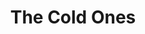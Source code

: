 ---
layout: product
product_id: 1419071258686
id: 1419071258686
title: The Cold Ones
body_html: >-
  <p>Taken in Tofino, BC during February of 2018.</p>

  <p>A great cabin weekend full of great people in the woods of Tofino is the story behind this photo. We ended up going for a long walk along the beach this day, but surprisingly going to the beach at night and stargazing were some of the most memorable moments of the trip.</p>

  <p> </p>
vendor: Connell McCarthy
product_type: Posters, Prints, & Visual Artwork
created_at: 2018-08-22T19:56:58-04:00
handle: the-cold-ones
updated_at: 2024-09-11T13:21:28-04:00
published_at: 2018-08-22T19:38:24-04:00
template_suffix: ""
published_scope: global
tags: Batch 01, beach, ocean, Print, rain, water
status: active
admin_graphql_api_id: gid://shopify/Product/1419071258686
variants:
  - product_id: 1419071258686
    id: 39577232146494
    title: 8x10” / Full Colour
    price: "35.00"
    position: 1
    inventory_policy: continue
    compare_at_price: null
    option1: 8x10”
    option2: Full Colour
    option3: null
    created_at: 2021-09-01T15:19:05-04:00
    updated_at: 2023-10-27T20:29:37-04:00
    taxable: true
    barcode: ""
    fulfillment_service: manual
    grams: 208
    inventory_management: shopify
    requires_shipping: true
    sku: CM-PP-B1-16-XXS-FC
    weight: 0.208
    weight_unit: kg
    inventory_item_id: 41671672791102
    inventory_quantity: 100
    old_inventory_quantity: 100
    admin_graphql_api_id: gid://shopify/ProductVariant/39577232146494
    image_id: 6301698883646
  - product_id: 1419071258686
    id: 39577232179262
    title: 8x10” / Black & White
    price: "35.00"
    position: 2
    inventory_policy: continue
    compare_at_price: null
    option1: 8x10”
    option2: Black & White
    option3: null
    created_at: 2021-09-01T15:19:05-04:00
    updated_at: 2023-10-27T20:29:37-04:00
    taxable: true
    barcode: ""
    fulfillment_service: manual
    grams: 208
    inventory_management: shopify
    requires_shipping: true
    sku: CM-PP-B1-16-XXS-BW
    weight: 0.208
    weight_unit: kg
    inventory_item_id: 41671672823870
    inventory_quantity: 100
    old_inventory_quantity: 100
    admin_graphql_api_id: gid://shopify/ProductVariant/39577232179262
    image_id: 6301698850878
  - product_id: 1419071258686
    id: 39577232212030
    title: 8.5x11” / Full Colour
    price: "35.00"
    position: 3
    inventory_policy: continue
    compare_at_price: null
    option1: 8.5x11”
    option2: Full Colour
    option3: null
    created_at: 2021-09-01T15:19:05-04:00
    updated_at: 2023-10-27T20:29:37-04:00
    taxable: true
    barcode: ""
    fulfillment_service: manual
    grams: 208
    inventory_management: shopify
    requires_shipping: true
    sku: CM-PP-B1-16-XS-FC
    weight: 0.208
    weight_unit: kg
    inventory_item_id: 41671672856638
    inventory_quantity: 100
    old_inventory_quantity: 100
    admin_graphql_api_id: gid://shopify/ProductVariant/39577232212030
    image_id: 6301698883646
  - product_id: 1419071258686
    id: 39577232244798
    title: 8.5x11” / Black & White
    price: "35.00"
    position: 4
    inventory_policy: continue
    compare_at_price: null
    option1: 8.5x11”
    option2: Black & White
    option3: null
    created_at: 2021-09-01T15:19:05-04:00
    updated_at: 2023-10-27T20:29:37-04:00
    taxable: true
    barcode: ""
    fulfillment_service: manual
    grams: 208
    inventory_management: shopify
    requires_shipping: true
    sku: CM-PP-B1-16-XS-BW
    weight: 0.208
    weight_unit: kg
    inventory_item_id: 41671672889406
    inventory_quantity: 100
    old_inventory_quantity: 100
    admin_graphql_api_id: gid://shopify/ProductVariant/39577232244798
    image_id: 6301698850878
  - product_id: 1419071258686
    id: 39577232277566
    title: 13x19” / Full Colour
    price: "40.00"
    position: 5
    inventory_policy: continue
    compare_at_price: null
    option1: 13x19”
    option2: Full Colour
    option3: null
    created_at: 2021-09-01T15:19:05-04:00
    updated_at: 2023-10-27T20:29:37-04:00
    taxable: true
    barcode: ""
    fulfillment_service: manual
    grams: 208
    inventory_management: shopify
    requires_shipping: true
    sku: CM-PP-B1-16-S-FC
    weight: 0.208
    weight_unit: kg
    inventory_item_id: 41671672922174
    inventory_quantity: 100
    old_inventory_quantity: 100
    admin_graphql_api_id: gid://shopify/ProductVariant/39577232277566
    image_id: 6301698883646
  - product_id: 1419071258686
    id: 39577232310334
    title: 13x19” / Black & White
    price: "40.00"
    position: 6
    inventory_policy: continue
    compare_at_price: null
    option1: 13x19”
    option2: Black & White
    option3: null
    created_at: 2021-09-01T15:19:05-04:00
    updated_at: 2023-10-27T20:29:37-04:00
    taxable: true
    barcode: ""
    fulfillment_service: manual
    grams: 208
    inventory_management: shopify
    requires_shipping: true
    sku: CM-PP-B1-16-S-BW
    weight: 0.208
    weight_unit: kg
    inventory_item_id: 41671672954942
    inventory_quantity: 100
    old_inventory_quantity: 100
    admin_graphql_api_id: gid://shopify/ProductVariant/39577232310334
    image_id: 6301698850878
  - product_id: 1419071258686
    id: 39577232343102
    title: 16x20” / Full Colour
    price: "50.00"
    position: 7
    inventory_policy: continue
    compare_at_price: null
    option1: 16x20”
    option2: Full Colour
    option3: null
    created_at: 2021-09-01T15:19:05-04:00
    updated_at: 2023-10-27T20:29:37-04:00
    taxable: true
    barcode: ""
    fulfillment_service: manual
    grams: 208
    inventory_management: shopify
    requires_shipping: true
    sku: CM-PP-B1-16-M-FC
    weight: 0.208
    weight_unit: kg
    inventory_item_id: 41671672987710
    inventory_quantity: 100
    old_inventory_quantity: 100
    admin_graphql_api_id: gid://shopify/ProductVariant/39577232343102
    image_id: 6301698883646
  - product_id: 1419071258686
    id: 39577232375870
    title: 16x20” / Black & White
    price: "50.00"
    position: 8
    inventory_policy: continue
    compare_at_price: null
    option1: 16x20”
    option2: Black & White
    option3: null
    created_at: 2021-09-01T15:19:05-04:00
    updated_at: 2023-10-27T20:29:37-04:00
    taxable: true
    barcode: ""
    fulfillment_service: manual
    grams: 208
    inventory_management: shopify
    requires_shipping: true
    sku: CM-PP-B1-16-M-BW
    weight: 0.208
    weight_unit: kg
    inventory_item_id: 41671673020478
    inventory_quantity: 100
    old_inventory_quantity: 100
    admin_graphql_api_id: gid://shopify/ProductVariant/39577232375870
    image_id: 6301698850878
  - product_id: 1419071258686
    id: 39577232408638
    title: 20x24” / Full Colour
    price: "60.00"
    position: 9
    inventory_policy: continue
    compare_at_price: null
    option1: 20x24”
    option2: Full Colour
    option3: null
    created_at: 2021-09-01T15:19:05-04:00
    updated_at: 2023-10-27T20:29:37-04:00
    taxable: true
    barcode: ""
    fulfillment_service: manual
    grams: 208
    inventory_management: shopify
    requires_shipping: true
    sku: CM-PP-B1-16-L-FC
    weight: 0.208
    weight_unit: kg
    inventory_item_id: 41671673053246
    inventory_quantity: 100
    old_inventory_quantity: 100
    admin_graphql_api_id: gid://shopify/ProductVariant/39577232408638
    image_id: 6301698883646
  - product_id: 1419071258686
    id: 39577232441406
    title: 20x24” / Black & White
    price: "60.00"
    position: 10
    inventory_policy: continue
    compare_at_price: null
    option1: 20x24”
    option2: Black & White
    option3: null
    created_at: 2021-09-01T15:19:05-04:00
    updated_at: 2023-10-27T20:29:37-04:00
    taxable: true
    barcode: ""
    fulfillment_service: manual
    grams: 208
    inventory_management: shopify
    requires_shipping: true
    sku: CM-PP-B1-16-L-BW
    weight: 0.208
    weight_unit: kg
    inventory_item_id: 41671673086014
    inventory_quantity: 100
    old_inventory_quantity: 100
    admin_graphql_api_id: gid://shopify/ProductVariant/39577232441406
    image_id: 6301698850878
  - product_id: 1419071258686
    id: 39577232474174
    title: 20x30” / Full Colour
    price: "70.00"
    position: 11
    inventory_policy: continue
    compare_at_price: null
    option1: 20x30”
    option2: Full Colour
    option3: null
    created_at: 2021-09-01T15:19:05-04:00
    updated_at: 2023-10-27T20:29:37-04:00
    taxable: true
    barcode: ""
    fulfillment_service: manual
    grams: 208
    inventory_management: shopify
    requires_shipping: true
    sku: CM-PP-B1-16-XL-FC
    weight: 0.208
    weight_unit: kg
    inventory_item_id: 41671673118782
    inventory_quantity: 100
    old_inventory_quantity: 100
    admin_graphql_api_id: gid://shopify/ProductVariant/39577232474174
    image_id: 6301698883646
  - product_id: 1419071258686
    id: 39577232506942
    title: 20x30” / Black & White
    price: "70.00"
    position: 12
    inventory_policy: continue
    compare_at_price: null
    option1: 20x30”
    option2: Black & White
    option3: null
    created_at: 2021-09-01T15:19:05-04:00
    updated_at: 2023-10-27T20:29:37-04:00
    taxable: true
    barcode: ""
    fulfillment_service: manual
    grams: 208
    inventory_management: shopify
    requires_shipping: true
    sku: CM-PP-B1-16-XL-BW
    weight: 0.208
    weight_unit: kg
    inventory_item_id: 41671673151550
    inventory_quantity: 100
    old_inventory_quantity: 100
    admin_graphql_api_id: gid://shopify/ProductVariant/39577232506942
    image_id: 6301698850878
  - product_id: 1419071258686
    id: 39577232539710
    title: 24x36” / Full Colour
    price: "90.00"
    position: 13
    inventory_policy: continue
    compare_at_price: null
    option1: 24x36”
    option2: Full Colour
    option3: null
    created_at: 2021-09-01T15:19:05-04:00
    updated_at: 2023-10-27T20:29:37-04:00
    taxable: true
    barcode: ""
    fulfillment_service: manual
    grams: 208
    inventory_management: shopify
    requires_shipping: true
    sku: CM-PP-B1-16-XXL-FC
    weight: 0.208
    weight_unit: kg
    inventory_item_id: 41671673184318
    inventory_quantity: 99
    old_inventory_quantity: 99
    admin_graphql_api_id: gid://shopify/ProductVariant/39577232539710
    image_id: 6301698883646
  - product_id: 1419071258686
    id: 39577232572478
    title: 24x36” / Black & White
    price: "90.00"
    position: 14
    inventory_policy: continue
    compare_at_price: null
    option1: 24x36”
    option2: Black & White
    option3: null
    created_at: 2021-09-01T15:19:05-04:00
    updated_at: 2023-10-27T20:29:37-04:00
    taxable: true
    barcode: ""
    fulfillment_service: manual
    grams: 208
    inventory_management: shopify
    requires_shipping: true
    sku: CM-PP-B1-16-XXL-BW
    weight: 0.208
    weight_unit: kg
    inventory_item_id: 41671673217086
    inventory_quantity: 100
    old_inventory_quantity: 100
    admin_graphql_api_id: gid://shopify/ProductVariant/39577232572478
    image_id: 6301698850878
  - product_id: 1419071258686
    id: 39577232605246
    title: 30x40” / Full Colour
    price: "100.00"
    position: 15
    inventory_policy: continue
    compare_at_price: null
    option1: 30x40”
    option2: Full Colour
    option3: null
    created_at: 2021-09-01T15:19:05-04:00
    updated_at: 2023-10-27T20:29:37-04:00
    taxable: true
    barcode: ""
    fulfillment_service: manual
    grams: 208
    inventory_management: shopify
    requires_shipping: true
    sku: CM-PP-B1-16-XXXL-FC
    weight: 0.208
    weight_unit: kg
    inventory_item_id: 41671673249854
    inventory_quantity: 100
    old_inventory_quantity: 100
    admin_graphql_api_id: gid://shopify/ProductVariant/39577232605246
    image_id: 6301698883646
  - product_id: 1419071258686
    id: 39577232638014
    title: 30x40” / Black & White
    price: "100.00"
    position: 16
    inventory_policy: continue
    compare_at_price: null
    option1: 30x40”
    option2: Black & White
    option3: null
    created_at: 2021-09-01T15:19:05-04:00
    updated_at: 2023-10-27T20:29:37-04:00
    taxable: true
    barcode: ""
    fulfillment_service: manual
    grams: 208
    inventory_management: shopify
    requires_shipping: true
    sku: CM-PP-B1-16-XXXL-BW
    weight: 0.208
    weight_unit: kg
    inventory_item_id: 41671673282622
    inventory_quantity: 100
    old_inventory_quantity: 100
    admin_graphql_api_id: gid://shopify/ProductVariant/39577232638014
    image_id: 6301698850878
options:
  - product_id: 1419071258686
    id: 1948211085374
    name: Size
    position: 1
    values:
      - 8x10”
      - 8.5x11”
      - 13x19”
      - 16x20”
      - 20x24”
      - 20x30”
      - 24x36”
      - 30x40”
  - product_id: 1419071258686
    id: 8590060093502
    name: Color
    position: 2
    values:
      - Full Colour
      - Black & White
images:
  - id: 6301698883646
    alt: null
    position: 1
    product_id: 1419071258686
    created_at: 2019-03-17T13:07:38-04:00
    updated_at: 2019-10-20T18:44:16-04:00
    admin_graphql_api_id: gid://shopify/ProductImage/6301698883646
    width: 1000
    height: 1500
    src: https://cdn.shopify.com/s/files/1/1624/2355/products/CM---The-Cold-Ones-_Product-Mockup-2019.jpg?v=1571611456
    variant_ids:
      - 39577232146494
      - 39577232212030
      - 39577232277566
      - 39577232343102
      - 39577232408638
      - 39577232474174
      - 39577232539710
      - 39577232605246
  - id: 6301698850878
    alt: null
    position: 2
    product_id: 1419071258686
    created_at: 2019-03-17T13:07:36-04:00
    updated_at: 2019-10-20T18:44:16-04:00
    admin_graphql_api_id: gid://shopify/ProductImage/6301698850878
    width: 1000
    height: 1500
    src: https://cdn.shopify.com/s/files/1/1624/2355/products/CM---The-Cold-Ones-_Product-Mockup-2019_-B_W.jpg?v=1571611456
    variant_ids:
      - 39577232179262
      - 39577232244798
      - 39577232310334
      - 39577232375870
      - 39577232441406
      - 39577232506942
      - 39577232572478
      - 39577232638014
  - id: 28230376194110
    alt: null
    position: 3
    product_id: 1419071258686
    created_at: 2021-05-04T21:06:25-04:00
    updated_at: 2021-05-04T21:06:25-04:00
    admin_graphql_api_id: gid://shopify/ProductImage/28230376194110
    width: 2000
    height: 1800
    src: https://cdn.shopify.com/s/files/1/1624/2355/products/PAR_02_0001_e8ba5e20-44af-425e-9061-57980ea12b31.png?v=1620176785
    variant_ids: []
  - id: 29846620667966
    alt: null
    position: 4
    product_id: 1419071258686
    created_at: 2022-11-23T20:04:20-05:00
    updated_at: 2022-11-23T20:04:20-05:00
    admin_graphql_api_id: gid://shopify/ProductImage/29846620667966
    width: 1306
    height: 1971
    src: https://cdn.shopify.com/s/files/1/1624/2355/products/TheColdOnes.jpg?v=1669251860
    variant_ids: []
image:
  id: 6301698883646
  alt: null
  position: 1
  product_id: 1419071258686
  created_at: 2019-03-17T13:07:38-04:00
  updated_at: 2019-10-20T18:44:16-04:00
  admin_graphql_api_id: gid://shopify/ProductImage/6301698883646
  width: 1000
  height: 1500
  src: https://cdn.shopify.com/s/files/1/1624/2355/products/CM---The-Cold-Ones-_Product-Mockup-2019.jpg?v=1571611456
  variant_ids:
    - 39577232146494
    - 39577232212030
    - 39577232277566
    - 39577232343102
    - 39577232408638
    - 39577232474174
    - 39577232539710
    - 39577232605246

---